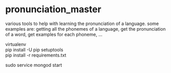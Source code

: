 # pronunciation_master
various tools to help with learning the pronunciation of a language.
some examples are: 
    getting all the phonemes of a language, 
    get the pronunciation of a word, get examples for each phoneme, ...

virtualenv   
pip install -U pip setuptools  
pip install -r requirements.txt  

sudo service mongod start
